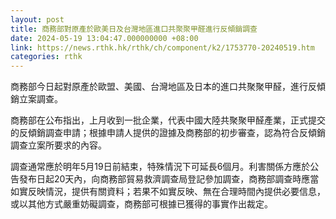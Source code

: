 ```yaml
---
layout: post
title: 商務部對原產於歐美日及台灣地區進口共聚聚甲醛進行反傾銷調查
date: 2024-05-19 13:04:47.000000000 +08:00
link: https://news.rthk.hk/rthk/ch/component/k2/1753770-20240519.htm
categories: rthk
---
```


商務部今日起對原產於歐盟、美國、台灣地區及日本的進口共聚聚甲醛，進行反傾銷立案調查。

商務部在公布指出，上月收到一批企業，代表中國大陸共聚聚甲醛產業，正式提交的反傾銷調查申請；根據申請人提供的證據及商務部的初步審查，認為符合反傾銷調查立案所要求的內容。

調查通常應於明年5月19日前結束，特殊情況下可延長6個月。利害關係方應於公告發布日起20天內，向商務部貿易救濟調查局登記參加調查，商務部調查時應當如實反映情況，提供有關資料；若果不如實反映、無在合理時間內提供必要信息，或以其他方式嚴重妨礙調查，商務部可根據已獲得的事實作出裁定。
